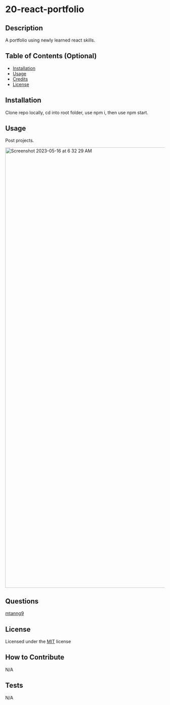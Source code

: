 # 20-react-portfolio

## Description
A portfolio using newly learned react skills. 

## Table of Contents (Optional)

- [Installation](#installation)
- [Usage](#usage)
- [Credits](#credits)
- [License](#license)

## Installation

Clone repo locally, cd into root folder, use npm i, then use npm start.


## Usage
Post projects.

<img width="1392" alt="Screenshot 2023-05-16 at 6 32 29 AM" src="https://github.com/mtanng9/20-react-portfolio/assets/118089627/c48edc77-7ddc-4c97-97d3-0c1077c0bf7a">

## Questions

[mtanng9](https://github.com/mtanng9)



## License

Licensed under the [MIT](https://choosealicense.com/licenses/mit/) license  


## How to Contribute

N/A

## Tests

N/A
